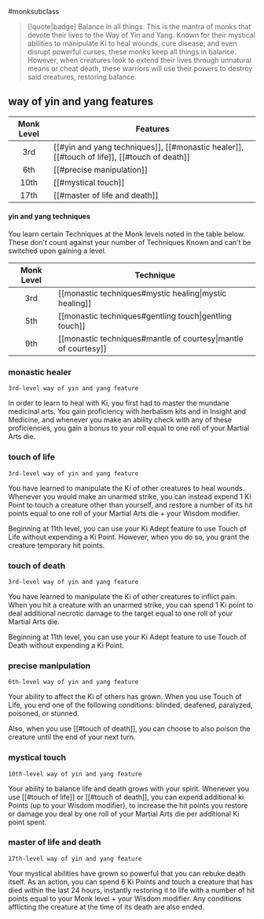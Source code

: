 #monksubclass

> [!quote|badge] 
> Balance in all things. This is the mantra of monks that devote their lives to the Way of Yin and Yang. Known for their mystical abilities to manipulate Ki to heal wounds, cure disease, and even disrupt powerful curses, these monks keep all things in balance. However, when creatures look to extend their lives through unnatural means or cheat death, these warriors will use their powers to destroy said creatures, restoring balance.
## way of yin and yang features
| **Monk Level** | **Features**                                                                                |
| :------------: | ------------------------------------------------------------------------------------------- |
|      3rd       | [[#yin and yang techniques]], [[#monastic healer]], [[#touch of life]], [[#touch of death]] |
|      6th       | [[#precise manipulation]]                                                                   |
|      10th      | [[#mystical touch]]                                                                         |
|      17th      | [[#master of life and death]]                                                               |

#### yin and yang techniques
You learn certain Techniques at the Monk levels noted in the table below. These don't count against your number of Techniques Known and can't be switched upon gaining a level.

| **Monk Level** | **Technique**                                                  |
| :------------: | -------------------------------------------------------------- |
|      3rd       | [[monastic techniques#mystic healing\|mystic healing]]         |
|      5th       | [[monastic techniques#gentling touch\|gentling touch]]         |
|      9th       | [[monastic techniques#mantle of courtesy\|mantle of courtesy]] |

### monastic healer
`3rd-level way of yin and yang feature`

In order to learn to heal with Ki, you first had to master the mundane medicinal arts. You gain proficiency with herbalism kits and in Insight and Medicine, and whenever you make an ability check with any of these proficiencies, you gain a bonus to your roll equal to one roll of your Martial Arts die.
### touch of life
`3rd-level way of yin and yang feature`

You have learned to manipulate the Ki of other creatures to heal wounds. Whenever you would make an unarmed strike, you can instead expend 1 Ki Point to touch a creature other than yourself, and restore a number of its hit points equal to one roll of your Martial Arts die + your Wisdom modifier.

Beginning at 11th level, you can use your Ki Adept feature to use Touch of Life without expending a Ki Point. However, when you do so, you grant the creature temporary hit points.
### touch of death
`3rd-level way of yin and yang feature`

You have learned to manipulate the Ki of other creatures to inflict pain. When you hit a creature with an unarmed strike, you can spend 1 Ki point to deal additional necrotic damage to the target equal to one roll of your Martial Arts die.

Beginning at 11th level, you can use your Ki Adept feature to use Touch of Death without expending a Ki Point.
### precise manipulation
`6th-level way of yin and yang feature`

Your ability to affect the Ki of others has grown. When you use Touch of Life, you end one of the following conditions: blinded, deafened, paralyzed, poisoned, or stunned.

Also, when you use [[#touch of death]], you can choose to also poison the creature until the end of your next turn.
### mystical touch
`10th-level way of yin and yang feature`

Your ability to balance life and death grows with your spirit. Whenever you use [[#touch of life]] or [[#touch of death]], you can expend additional ki Points (up to your Wisdom modifier), to increase the hit points you restore or damage you deal by one roll of your Martial Arts die per additional Ki point spent.
### master of life and death
`17th-level way of yin and yang feature`

Your mystical abilities have grown so powerful that you can rebuke death itself. As an action, you can spend 6 Ki Points and touch a creature that has died within the last 24 hours, instantly restoring it to life with a number of hit points equal to your Monk level + your Wisdom modifier. Any conditions afflicting the creature at the time of its death are also ended.
